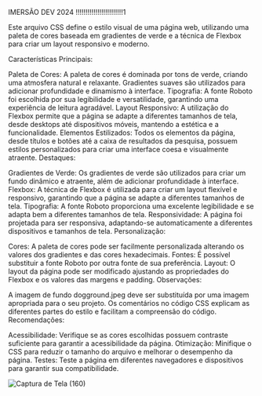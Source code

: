 IMERSÃO DEV 2024 !!!!!!!!!!!!!!!!!!!!!!!!1

Este arquivo CSS define o estilo visual de uma página web, utilizando uma paleta de cores baseada em gradientes de verde e a técnica de Flexbox para criar um layout responsivo e moderno.

Características Principais:

Paleta de Cores: A paleta de cores é dominada por tons de verde, criando uma atmosfera natural e relaxante. Gradientes suaves são utilizados para adicionar profundidade e dinamismo à interface.
Tipografia: A fonte Roboto foi escolhida por sua legibilidade e versatilidade, garantindo uma experiência de leitura agradável.
Layout Responsivo: A utilização do Flexbox permite que a página se adapte a diferentes tamanhos de tela, desde desktops até dispositivos móveis, mantendo a estética e a funcionalidade.
Elementos Estilizados: Todos os elementos da página, desde títulos e botões até a caixa de resultados da pesquisa, possuem estilos personalizados para criar uma interface coesa e visualmente atraente.
Destaques:

Gradientes de Verde: Os gradientes de verde são utilizados para criar um fundo dinâmico e atraente, além de adicionar profundidade à interface.
Flexbox: A técnica de Flexbox é utilizada para criar um layout flexível e responsivo, garantindo que a página se adapte a diferentes tamanhos de tela.
Tipografia: A fonte Roboto proporciona uma excelente legibilidade e se adapta bem a diferentes tamanhos de tela.
Responsividade: A página foi projetada para ser responsiva, adaptando-se automaticamente a diferentes dispositivos e tamanhos de tela.
Personalização:

Cores: A paleta de cores pode ser facilmente personalizada alterando os valores dos gradientes e das cores hexadecimais.
Fontes: É possível substituir a fonte Roboto por outra fonte de sua preferência.
Layout: O layout da página pode ser modificado ajustando as propriedades do Flexbox e os valores das margens e padding.
Observações:

A imagem de fundo dogground.jpeg deve ser substituída por uma imagem apropriada para o seu projeto.
Os comentários no código CSS explicam as diferentes partes do estilo e facilitam a compreensão do código.
Recomendações:

Acessibilidade: Verifique se as cores escolhidas possuem contraste suficiente para garantir a acessibilidade da página.
Otimização: Minifique o CSS para reduzir o tamanho do arquivo e melhorar o desempenho da página.
Testes: Teste a página em diferentes navegadores e dispositivos para garantir sua compatibilidade.


![Captura de Tela (160)](https://github.com/user-attachments/assets/4c87c1c4-0c0e-4e06-ad92-6fd1f8445748)
